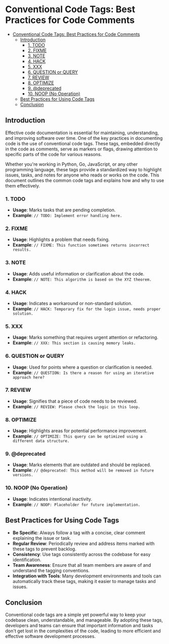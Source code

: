# Conventional Code Tags: Best Practices for Code Comments

- [Conventional Code Tags: Best Practices for Code Comments](#conventional-code-tags-best-practices-for-code-comments)
  - [Introduction](#introduction)
    - [1. TODO](#1-todo)
    - [2. FIXME](#2-fixme)
    - [3. NOTE](#3-note)
    - [4. HACK](#4-hack)
    - [5. XXX](#5-xxx)
    - [6. QUESTION or QUERY](#6-question-or-query)
    - [7. REVIEW](#7-review)
    - [8. OPTIMIZE](#8-optimize)
    - [9. @deprecated](#9-deprecated)
    - [10. NOOP (No Operation)](#10-noop-no-operation)
  - [Best Practices for Using Code Tags](#best-practices-for-using-code-tags)
  - [Conclusion](#conclusion)

## Introduction

Effective code documentation is essential for maintaining, understanding, and improving software over time. One of the key practices in documenting code is the use of conventional code tags. These tags, embedded directly in the code as comments, serve as markers or flags, drawing attention to specific parts of the code for various reasons.

Whether you're working in Python, Go, JavaScript, or any other programming language, these tags provide a standardized way to highlight issues, tasks, and notes for anyone who reads or works on the code. This document outlines the common code tags and explains how and why to use them effectively.

### 1. TODO

- **Usage**: Marks tasks that are pending completion.
- **Example**: `// TODO: Implement error handling here.`

### 2. FIXME

- **Usage**: Highlights a problem that needs fixing.
- **Example**: `// FIXME: This function sometimes returns incorrect results.`

### 3. NOTE

- **Usage**: Adds useful information or clarification about the code.
- **Example**: `// NOTE: This algorithm is based on the XYZ theorem.`

### 4. HACK

- **Usage**: Indicates a workaround or non-standard solution.
- **Example**: `// HACK: Temporary fix for the login issue, needs proper solution.`

### 5. XXX

- **Usage**: Marks something that requires urgent attention or refactoring.
- **Example**: `// XXX: This section is causing memory leaks.`

### 6. QUESTION or QUERY

- **Usage**: Used for points where a question or clarification is needed.
- **Example**: `// QUESTION: Is there a reason for using an iterative approach here?`

### 7. REVIEW

- **Usage**: Signifies that a piece of code needs to be reviewed.
- **Example**: `// REVIEW: Please check the logic in this loop.`

### 8. OPTIMIZE

- **Usage**: Highlights areas for potential performance improvement.
- **Example**: `// OPTIMIZE: This query can be optimized using a different data structure.`

### 9. @deprecated

- **Usage**: Marks elements that are outdated and should be replaced.
- **Example**: `// @deprecated: This method will be removed in future versions.`

### 10. NOOP (No Operation)

- **Usage**: Indicates intentional inactivity.
- **Example**: `// NOOP: Placeholder for future implementation.`

## Best Practices for Using Code Tags

- **Be Specific**: Always follow a tag with a concise, clear comment explaining the issue or task.
- **Regular Review**: Periodically review and address items marked with these tags to prevent backlog.
- **Consistency**: Use tags consistently across the codebase for easy identification.
- **Team Awareness**: Ensure that all team members are aware of and understand the tagging conventions.
- **Integration with Tools**: Many development environments and tools can automatically track these tags, making it easier to manage tasks and issues.

## Conclusion

Conventional code tags are a simple yet powerful way to keep your codebase clean, understandable, and manageable. By adopting these tags, developers and teams can ensure that important information and tasks don't get lost in the complexities of the code, leading to more efficient and effective software development processes.
